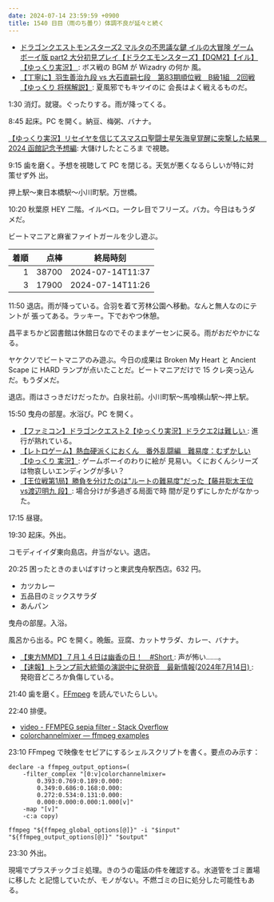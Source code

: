 ```yaml
---
date: 2024-07-14 23:59:59 +0900
title: 1540 日目（雨のち曇り）体調不良が延々と続く
---
```



* [ドラゴンクエストモンスターズ2 マルタの不思議な鍵 イルの大冒険 ゲームボーイ版
  part2 大分初見プレイ【ドラクエモンスターズ】【DQM2】【イル】【ゆっくり実況】
  ](https://www.youtube.com/watch?v=vdDu7NyZIP8): ボス戦の BGM が Wizadry の何か
  風。
* [【丁寧に】羽生善治九段 vs 大石直嗣七段　第83期順位戦　B級1組　2回戦【ゆっくり
  将棋解説】](https://www.youtube.com/watch?v=mcDWBSQzRW4): 夏風邪でもキツイのに
  会長はよく戦えるものだ。

1:30 消灯。就寝。ぐったりする。雨が降ってくる。

8:45 起床。PC を開く。納豆、梅粥、バナナ。

[【ゆっくり実況】リセイヤを信じてスマスロ聖闘士星矢海皇覚醒に突撃した結果　2024
函館記念予想編](https://www.youtube.com/watch?v=bpnEPjungNM): 大儲けしたところま
で視聴。

9:15 歯を磨く。予想を視聴して PC を閉じる。天気が悪くなるらしいが特に対策せず外
出。

押上駅～東日本橋駅～小川町駅。万世橋。

10:20 秋葉原 HEY 二階。イルベロ。一クレ目でフリーズ。バカ。今日はもうダメだ。

ビートマニアと麻雀ファイトガールを少し遊ぶ。

| 着順 | 点棒 | 終局時刻 |
|-----:|-----:|----------|
| 1 | 38700 | 2024-07-14T11:37 |
| 3 | 17900 | 2024-07-14T11:26 |

11:50 退店。雨が降っている。合羽を着て芳林公園へ移動。なんと無人なのにテントが
張ってある。ラッキー。下でおやつ休憩。

昌平まちかど図書館は休館日なのでそのままゲーセンに戻る。雨がおだやかになる。

ヤケクソでビートマニアのみ遊ぶ。今日の成果は Broken My Heart と Ancient Scape に
HARD ランプが点いたことだ。ビートマニアだけで 15 クレ突っ込んだ。もうダメだ。

退店。雨はさっきだけだったか。白泉社前。小川町駅～馬喰横山駅～押上駅。

15:50 曳舟の部屋。水浴び。PC を開く。

* [【ファミコン】ドラゴンクエスト2【ゆっくり実況】ドラクエ2は難しい
  ](https://www.youtube.com/watch?v=4sgu_CjSD2U): 進行が熟れている。
* [【レトロゲーム】熱血硬派くにおくん　番外乱闘編　難易度：むずかしい【ゆっくり
  実況】](https://www.youtube.com/watch?v=kVU5-hfdK7k): ゲームボーイのわりに絵が
  見易い。くにおくんシリーズは物哀しいエンディングが多い？
* [【王位戦第1局】勝負を分けたのは"ルートの難易度"だった【藤井聡太王位vs渡辺明九
  段】](https://www.youtube.com/watch?v=3-NGA6pjQbc): 場合分けが多過ぎる局面で時
  間が足りずにしかたがなかった。

17:15 昼寝。

19:30 起床。外出。

コモディイイダ東向島店。弁当がない。退店。

20:25 困ったときのまいばすけっと東武曳舟駅西店。632 円。

* カツカレー
* 五品目のミックスサラダ
* あんパン

曳舟の部屋。入浴。

風呂から出る。PC を開く。晩飯。豆腐、カットサラダ、カレー、バナナ。

* [【東方MMD】７月１４日は幽香の日！　#Short
  ](https://www.youtube.com/watch?v=Na2fLQDVfdU): 声が怖い……。
* [【速報】トランプ前大統領の演説中に発砲音　最新情報(2024年7月14日)
  ](https://www.youtube.com/watch?v=IHyeJdWQefg): 発砲音どころか負傷している。

21:40 歯を磨く。[FFmpeg](https://trac.ffmpeg.org/) を読んでいたらしい。

22:40 排便。

* [video - FFMPEG sepia filter - Stack Overflow](https://stackoverflow.com/questions/43595880/ffmpeg-sepia-filter)
* [colorchannelmixer — ffmpeg examples](https://hhsprings.bitbucket.io/docs/programming/examples/ffmpeg/manipulating_video_colors/colorchannelmixer.html)

23:10 FFmpeg で映像をセピアにするシェルスクリプトを書く。要点のみ示す：

```shell
declare -a ffmpeg_output_options=(
    -filter_complex "[0:v]colorchannelmixer=
        0.393:0.769:0.189:0.000:
        0.349:0.686:0.168:0.000:
        0.272:0.534:0.131:0.000:
        0.000:0.000:0.000:1.000[v]"
    -map "[v]"
    -c:a copy)

ffmpeg "${ffmpeg_global_options[@]}" -i "$input" "${ffmpeg_output_options[@]}" "$output"
```

23:30 外出。

現場でプラスチックゴミ処理。きのうの電話の件を確認する。水道管をゴミ置場に移した
と記憶していたが、モノがない。不燃ゴミの日に処分した可能性もある。
